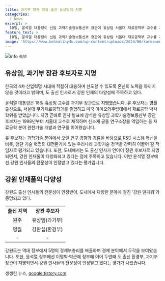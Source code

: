 ```yaml
---
title: 과기부 장관 영월 출신 유상임이 지명
categories:
  - News
excerpt: >
  18일, 윤석열 대통령이 신임 과학기술정보통신부 장관에 유상임 서울대 재료공학부 교수를 지명. 도 출신 윤 후보자는 첨단 기술 혁명의 대전환기에서 R&D 시스템 혁신과 4차 산업혁명 대응을 약속. 강원도 출신 장관 후보자로써 강원의 인재풀 다양화와 전문성 인정됨. 전 정부에서 5명의 경제부총리 배출하며 강원의 경제 전문성 입증.
feature_text: >
  18일, 윤석열 대통령이 신임 과학기술정보통신부 장관에 유상임 서울대 재료공학부 교수를 지명. 도 출신 윤 후보자는 첨단 기술 혁명의 대전환기에서 R&D 시스템 혁신과 4차 산업혁명 대응을 약속. 강원도 출신 장관 후보자로써 강원의 인재풀 다양화와 전문성 인정됨. 전 정부에서 5명의 경제부총리 배출하며 강원의 경제 전문성 입증.
image: 'https://www.behealthy4u.com/wp-content/uploads/2024/06/koreanews.jpg'
---
```


<p><img src="https://www.behealthy4u.com/wp-content/uploads/2024/06/koreanews.jpg" alt="info 속보" /></p>

<h2 data-ke-size="size26">유상임, 과기부 장관 후보자로 지명</h2>

<p>한국의 4차 산업혁명 시대에 적절히 대응하며 선도할 수 있도록 혼신의 노력을 아끼지 않을 것이라고 밝히며, 도 출신 인사로서 강원 인재의 다양성에 주목하고 있다.</p>

<p data-ke-size="size16">윤석열 대통령은 18일 유상임 교수를 과기부 장관으로 지명했습니다. 유 후보자는 영월 출신으로, 서울대 무기재료공학과를 졸업하고 미국 아이오와주립대에서 재료공학 박사 학위를 받았습니다. 지명 곧바로 인사 발표에 참석한 유상임 과학기술정보통신부 장관 후보자는 1998년부터 서울대 교수로 재직하며 신소재 공동 연구소장을 역임하는 등 재료공학 분야 원천기술 개발과 연구를 이어왔습니다.</p>

<p data-ke-size="size16">유 후보자는 과학기술 분야에서 오랜 연구 경험과 경륜을 바탕으로 R&D 시스템 혁신을 비롯, 첨단 기술 혁명의 대전환기에 있는 우리나라 과학기술 정책을 강력히 이끌어 갈 적임자로 평가되고 있습니다. 또한, 도내에서는 도 출신 인사가 연이어 장관 후보자로 지명되면서, 강원 인재풀이 다양화되고 있다는 점에 주목하고 있습니다. 이번 윤석열 정부에선 강원 인사들의 전문성이 인정받고 있다는 평가입니다.</p>

<h2 data-ke-size="size26">강원 인재풀의 다양성</h2>

<p>강원도 출신 인사들의 전문성이 인정받아, 도내에서 다양한 분야에 걸친 '강원 맨파워'가 증명되고 있다.</p>

<table>
  <tr>
    <td style="text-align: center; height: 17px;"><b>출신 지역</b></td>
    <td style="text-align: center; height: 17px;"><b>장관 후보자</b></td>
  </tr>
  <tr>
    <td style="text-align: center; height: 17px;">원주</td>
    <td style="text-align: center; height: 17px;">유상임(과기부)</td>
  </tr>
  <tr>
    <td style="text-align: center; height: 17px;">영월</td>
    <td style="text-align: center; height: 17px;">김완섭(환경부)</td>
  </tr>
  <tr>
    <td style="text-align: center; height: 17px;">-</td>
    <td style="text-align: center; height: 17px;">-</td>
  </tr>
</table>

<p data-ke-size="size16">강원도는 역대 정부에서 5명의 경제부총리를 배출하며 경제 분야에서 두각을 보여왔습니다. 또한, 윤석열 정부에선 이명박·박근혜 정부에 이어 두번째 도 출신 환경부, 과기부 장관이 지명되면서 강원 인사들의 전문성이 인정받고 있다는 평가가 나왔습니다.</p>
생생한 뉴스, <a href="https://qoogle.tistory.com" rel="dofollow">qoogle.tistory.com</a>


